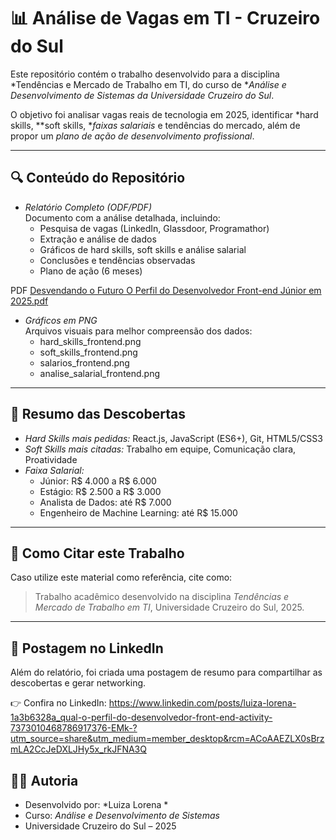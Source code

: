 # 📊 Análise de Vagas em TI - Cruzeiro do Sul

Este repositório contém o trabalho desenvolvido para a disciplina *Tendências e Mercado de Trabalho em TI, do curso de **Análise e Desenvolvimento de Sistemas da Universidade Cruzeiro do Sul*.  

O objetivo foi analisar vagas reais de tecnologia em 2025, identificar *hard skills, **soft skills, **faixas salariais* e tendências do mercado, além de propor um *plano de ação de desenvolvimento profissional*.

---

## 🔍 Conteúdo do Repositório

- *Relatório Completo (ODF/PDF)*  
  Documento com a análise detalhada, incluindo:
  - Pesquisa de vagas (LinkedIn, Glassdoor, Programathor)  
  - Extração e análise de dados  
  - Gráficos de hard skills, soft skills e análise salarial  
  - Conclusões e tendências observadas  
  - Plano de ação (6 meses)  

PDF [Desvendando o Futuro O Perfil do Desenvolvedor Front-end Júnior em 2025.pdf](https://github.com/user-attachments/files/22321262/Desvendando.o.Futuro.O.Perfil.do.Desenvolvedor.Front-end.Junior.em.2025.pdf)

- *Gráficos em PNG*  
  Arquivos visuais para melhor compreensão dos dados:
  - hard_skills_frontend.png  
  - soft_skills_frontend.png  
  - salarios_frontend.png  
  - analise_salarial_frontend.png

---

## 🧩 Resumo das Descobertas

- *Hard Skills mais pedidas:* React.js, JavaScript (ES6+), Git, HTML5/CSS3  
- *Soft Skills mais citadas:* Trabalho em equipe, Comunicação clara, Proatividade  
- *Faixa Salarial:*  
  - Júnior: R$ 4.000 a R$ 6.000  
  - Estágio: R$ 2.500 a R$ 3.000  
  - Analista de Dados: até R$ 7.000  
  - Engenheiro de Machine Learning: até R$ 15.000  

---

## 📌 Como Citar este Trabalho

Caso utilize este material como referência, cite como:  

> Trabalho acadêmico desenvolvido na disciplina *Tendências e Mercado de Trabalho em TI*, Universidade Cruzeiro do Sul, 2025.  

---

## 🔗 Postagem no LinkedIn

Além do relatório, foi criada uma postagem de resumo para compartilhar as descobertas e gerar networking.  

👉 Confira no LinkedIn: https://www.linkedin.com/posts/luiza-lorena-1a3b6328a_qual-o-perfil-do-desenvolvedor-front-end-activity-7373010468786917376-EMk-?utm_source=share&utm_medium=member_desktop&rcm=ACoAAEZLX0sBrzmLA2CcJeDXLJHy5x_rkJFNA3Q
## 👩‍💻 Autoria

- Desenvolvido por: *Luiza Lorena *  
- Curso: *Análise e Desenvolvimento de Sistemas*  
- Universidade Cruzeiro do Sul – 2025
